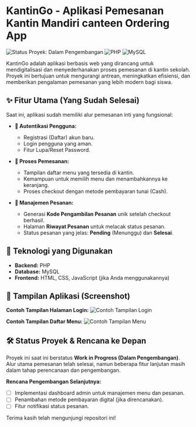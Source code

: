 # KantinGo - Aplikasi Pemesanan Kantin Mandiri  canteen Ordering App

![Status Proyek: Dalam Pengembangan](https://img.shields.io/badge/status-work%20in%20progress-yellow)
![PHP](https://img.shields.io/badge/PHP-777BB4?style=for-the-badge&logo=php&logoColor=white)
![MySQL](https://img.shields.io/badge/MySQL-4479A1?style=for-the-badge&logo=mysql&logoColor=white)

KantinGo adalah aplikasi berbasis web yang dirancang untuk mendigitalisasi dan menyederhanakan proses pemesanan di kantin sekolah. Proyek ini bertujuan untuk mengurangi antrean, meningkatkan efisiensi, dan memberikan pengalaman pemesanan yang lebih modern bagi siswa.

## ✨ Fitur Utama (Yang Sudah Selesai)

Saat ini, aplikasi sudah memiliki alur pemesanan inti yang fungsional:

* **🔐 Autentikasi Pengguna:**
    * Registrasi (Daftar) akun baru.
    * Login pengguna yang aman.
    * Fitur Lupa/Reset Password.

* **🛒 Proses Pemesanan:**
    * Tampilan daftar menu yang tersedia di kantin.
    * Kemampuan untuk memilih menu dan menambahkannya ke keranjang.
    * Proses checkout dengan metode pembayaran tunai (Cash).

* **🧾 Manajemen Pesanan:**
    * Generasi **Kode Pengambilan Pesanan** unik setelah checkout berhasil.
    * Halaman **Riwayat Pesanan** untuk melacak status pesanan.
    * Status pesanan yang jelas: **Pending** (Menunggu) dan **Selesai**.

## 🚀 Teknologi yang Digunakan

* **Backend:** PHP
* **Database:** MySQL
* **Frontend:** HTML, CSS, JavaScript (jika Anda menggunakannya)

## 📸 Tampilan Aplikasi (Screenshot)

**Contoh Tampilan Halaman Login:**
![Contoh Tampilan Login](link-ke-screenshot-halaman-login-anda.png)

**Contoh Tampilan Daftar Menu:**
![Contoh Tampilan Menu](link-ke-screenshot-halaman-menu-anda.png)


## 🛠️ Status Proyek & Rencana ke Depan

Proyek ini saat ini berstatus **Work in Progress (Dalam Pengembangan)**. Alur utama pemesanan telah selesai, namun beberapa fitur lanjutan masih dalam tahap perencanaan dan pengembangan.

**Rencana Pengembangan Selanjutnya:**
* [ ] Implementasi dashboard admin untuk manajemen menu dan pesanan.
* [ ] Penambahan metode pembayaran digital (jika direncanakan).
* [ ] Fitur notifikasi status pesanan.

Terima kasih telah mengunjungi repositori ini!
